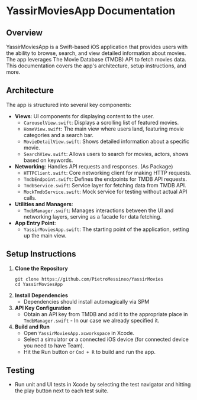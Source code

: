 # YassirMoviesApp Documentation

## Overview
YassirMoviesApp is a Swift-based iOS application that provides users with the ability to browse, search, and view detailed information about movies. The app leverages The Movie Database (TMDB) API to fetch movies data. This documentation covers the app's architecture, setup instructions, and more.

## Architecture
The app is structured into several key components:

- **Views**: UI components for displaying content to the user.
    - `CarouselView.swift`: Displays a scrolling list of featured movies.
    - `HomeView.swift`: The main view where users land, featuring movie categories and a search bar.
    - `MovieDetailView.swift`: Shows detailed information about a specific movie.
    - `SearchView.swift`: Allows users to search for movies, actors, shows based on keywords.
- **Networking**: Handles API requests and responses. (As Package)
    - `HTTPClient.swift`: Core networking client for making HTTP requests.
    - `TmdbEndpoint.swift`: Defines the endpoints for TMDB API requests.
    - `TmdbService.swift`: Service layer for fetching data from TMDB API.
    - `MockTmdbService.swift`: Mock service for testing without actual API calls.
- **Utilities and Managers**:
    - `TmdbManager.swift`: Manages interactions between the UI and networking layers, serving as a facade for data fetching.
- **App Entry Point**:
    - `YassirMoviesApp.swift`: The starting point of the application, setting up the main view.

## Setup Instructions

1. **Clone the Repository**
    ```
    git clone https://github.com/PietroMessineo/YassirMovies
    cd YassirMoviesApp
    ```
2. **Install Dependencies**
    - Dependencies should install automagically via SPM
3. **API Key Configuration**
    - Obtain an API key from TMDB and add it to the appropriate place in `TmdbManager.swift` - In our case we already specified it.
4. **Build and Run**
    - Open `YassirMoviesApp.xcworkspace` in Xcode.
    - Select a simulator or a connected iOS device (for connected device you need to have Team).
    - Hit the Run button or `Cmd + R` to build and run the app.

## Testing
- Run unit and UI tests in Xcode by selecting the test navigator and hitting the play button next to each test suite.
